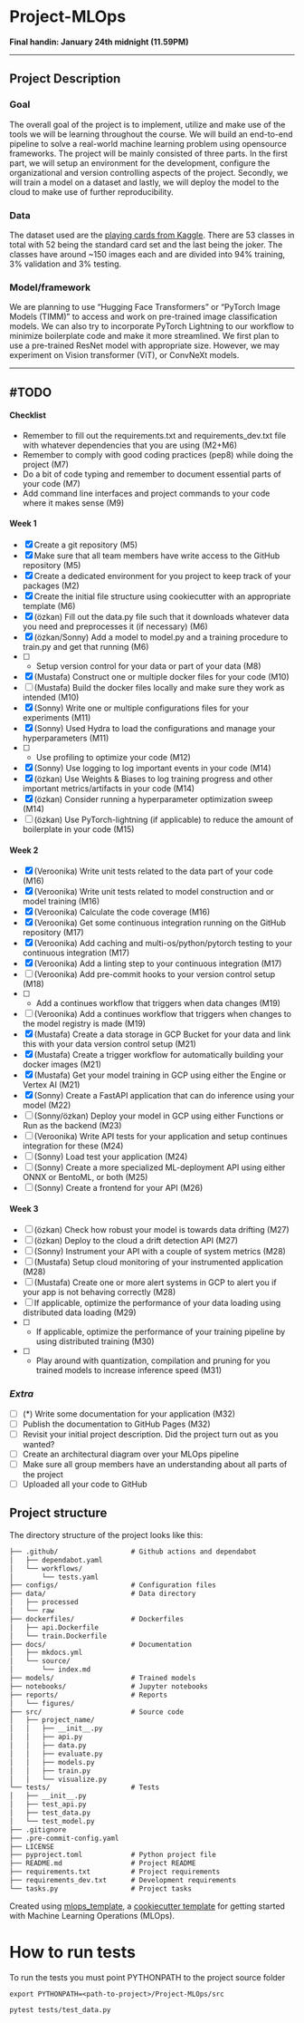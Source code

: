 # Project-MLOps
**Final handin: January 24th midnight (11.59PM)**
___
## Project Description 

### Goal
The overall goal of the project is to implement, utilize and make use of the tools we will be learning throughout the course. We will build an end-to-end pipeline to solve a real-world machine learning problem using opensource frameworks. The project will be mainly consisted of three parts. In the first part, we will setup an environment for the development, configure the organizational and version controlling aspects of the project. Secondly, we will train a model on a dataset and lastly, we will deploy the model to the cloud to make use of further reproducibility. 

### Data
The dataset used are the <a href="https://www.kaggle.com/datasets/gpiosenka/cards-image-datasetclassification/data?select=cards.csv">playing cards from Kaggle</a>. There are 53 classes in total with 52 being the standard card set and the last being the joker. The classes have around ~150 images each and are divided into 94% training, 3% validation and 3% testing. 

### Model/framework
We are planning to use “Hugging Face Transformers” or “PyTorch Image Models (TIMM)” to access and work on pre-trained image classification models. We can also try to incorporate PyTorch Lightning to our workflow to minimize boilerplate code and make it more streamlined. We first plan to use a pre-trained ResNet model with appropriate size. However, we may experiment on Vision transformer (ViT), or ConvNeXt models. 

___
## #TODO
#### Checklist
* Remember to fill out the requirements.txt and requirements_dev.txt file with whatever dependencies that you are using (M2+M6)
* Remember to comply with good coding practices (pep8) while doing the project (M7)
* Do a bit of code typing and remember to document essential parts of your code (M7)
* Add command line interfaces and project commands to your code where it makes sense (M9)

#### Week 1
* [x] Create a git repository (M5)
* [x] Make sure that all team members have write access to the GitHub repository (M5)
* [x] Create a dedicated environment for you project to keep track of your packages (M2)
* [x] Create the initial file structure using cookiecutter with an appropriate template (M6)
* [x] (özkan) Fill out the data.py file such that it downloads whatever data you need and preprocesses it (if necessary) (M6)
* [x] (özkan/Sonny) Add a model to model.py and a training procedure to train.py and get that running (M6)
* [ ] - Setup version control for your data or part of your data (M8)
* [x] (Mustafa) Construct one or multiple docker files for your code (M10)
* [ ] (Mustafa) Build the docker files locally and make sure they work as intended (M10)
* [x] (Sonny) Write one or multiple configurations files for your experiments (M11)
* [x] (Sonny) Used Hydra to load the configurations and manage your hyperparameters (M11)
* [ ] - Use profiling to optimize your code (M12)
* [x] (Sonny) Use logging to log important events in your code (M14)
* [x] (özkan) Use Weights & Biases to log training progress and other important metrics/artifacts in your code (M14)
* [x] (özkan) Consider running a hyperparameter optimization sweep (M14)
* [ ] (özkan) Use PyTorch-lightning (if applicable) to reduce the amount of boilerplate in your code (M15)

#### Week 2
* [x] (Veroonika) Write unit tests related to the data part of your code (M16)
* [x] (Veroonika) Write unit tests related to model construction and or model training (M16)
* [x] (Veroonika) Calculate the code coverage (M16)
* [x] (Veroonika) Get some continuous integration running on the GitHub repository (M17)
* [x] (Veroonika) Add caching and multi-os/python/pytorch testing to your continuous integration (M17)
* [x] (Veroonika) Add a linting step to your continuous integration (M17)
* [ ] (Veroonika) Add pre-commit hooks to your version control setup (M18)
* [ ] - Add a continues workflow that triggers when data changes (M19)
* [ ] (Veroonika) Add a continues workflow that triggers when changes to the model registry is made (M19)
* [x] (Mustafa) Create a data storage in GCP Bucket for your data and link this with your data version control setup (M21)
* [x] (Mustafa) Create a trigger workflow for automatically building your docker images (M21)
* [x] (Mustafa) Get your model training in GCP using either the Engine or Vertex AI (M21)
* [x] (Sonny) Create a FastAPI application that can do inference using your model (M22)
* [ ] (Sonny/özkan) Deploy your model in GCP using either Functions or Run as the backend (M23)
* [ ] (Veroonika) Write API tests for your application and setup continues integration for these (M24)
* [ ] (Sonny) Load test your application (M24)
* [ ] (Sonny) Create a more specialized ML-deployment API using either ONNX or BentoML, or both (M25)
* [ ] (Sonny) Create a frontend for your API (M26)

#### Week 3
* [ ] (özkan) Check how robust your model is towards data drifting (M27)
* [ ] (özkan) Deploy to the cloud a drift detection API (M27)
* [ ] (Sonny) Instrument your API with a couple of system metrics (M28)
* [ ] (Mustafa) Setup cloud monitoring of your instrumented application (M28)
* [ ] (Mustafa) Create one or more alert systems in GCP to alert you if your app is not behaving correctly (M28)
* [ ] If applicable, optimize the performance of your data loading using distributed data loading (M29)
* [ ] - If applicable, optimize the performance of your training pipeline by using distributed training (M30)
* [ ] - Play around with quantization, compilation and pruning for you trained models to increase inference speed (M31)

### *Extra*
* [ ] (*) Write some documentation for your application (M32)
* [ ] Publish the documentation to GitHub Pages (M32)
* [ ] Revisit your initial project description. Did the project turn out as you wanted?
* [ ] Create an architectural diagram over your MLOps pipeline
* [ ] Make sure all group members have an understanding about all parts of the project
* [ ] Uploaded all your code to GitHub

## Project structure

The directory structure of the project looks like this:
```txt
├── .github/                  # Github actions and dependabot
│   ├── dependabot.yaml
│   └── workflows/
│       └── tests.yaml
├── configs/                  # Configuration files
├── data/                     # Data directory
│   ├── processed
│   └── raw
├── dockerfiles/              # Dockerfiles
│   ├── api.Dockerfile
│   └── train.Dockerfile
├── docs/                     # Documentation
│   ├── mkdocs.yml
│   └── source/
│       └── index.md
├── models/                   # Trained models
├── notebooks/                # Jupyter notebooks
├── reports/                  # Reports
│   └── figures/
├── src/                      # Source code
│   ├── project_name/
│   │   ├── __init__.py
│   │   ├── api.py
│   │   ├── data.py
│   │   ├── evaluate.py
│   │   ├── models.py
│   │   ├── train.py
│   │   └── visualize.py
└── tests/                    # Tests
│   ├── __init__.py
│   ├── test_api.py
│   ├── test_data.py
│   └── test_model.py
├── .gitignore
├── .pre-commit-config.yaml
├── LICENSE
├── pyproject.toml            # Python project file
├── README.md                 # Project README
├── requirements.txt          # Project requirements
├── requirements_dev.txt      # Development requirements
└── tasks.py                  # Project tasks
```


Created using [mlops_template](https://github.com/SkafteNicki/mlops_template),
a [cookiecutter template](https://github.com/cookiecutter/cookiecutter) for getting
started with Machine Learning Operations (MLOps).

# How to run tests 

To run the tests you must point PYTHONPATH to the project source folder
```
export PYTHONPATH=<path-to-project>/Project-MLOps/src

pytest tests/test_data.py
```
